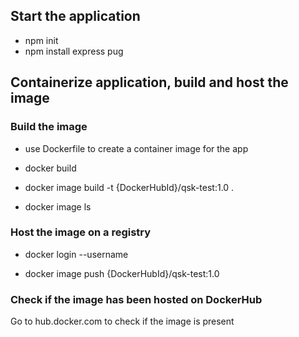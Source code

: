 ## Start the application

- npm init
- npm install express pug

## Containerize application, build and host the image

### Build the image

- use Dockerfile to create a container image for the app

- docker build
- docker image build -t {DockerHubId}/qsk-test:1.0 .
- docker image ls

### Host the image on a registry

- docker login --username <DockerHubId>

- docker image push {DockerHubId}/qsk-test:1.0

### Check if the image has been hosted on DockerHub

Go to hub.docker.com to check if the image is present
